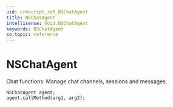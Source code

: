 ```yaml
---
uid: crmscript_ref_NSChatAgent
title: NSChatAgent
intellisense: Void.NSChatAgent
keywords: NSChatAgent
so.topic: reference
---
```


# NSChatAgent

Chat functions. Manage chat channels, sessions and messages.

```crmscript
NSChatAgent agent;
agent.callMethod(arg1, arg2);
```
